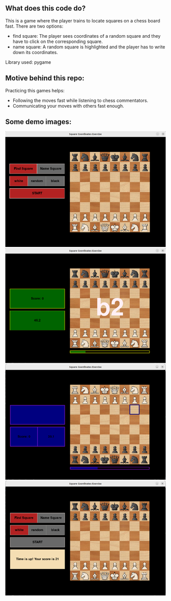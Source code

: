 ## What does this code do?
This is a game where the player trains to locate squares on a chess board fast. There are two options:
- find square: The player sees coordinates of a random square and they have to click on the corresponding square.
- name square: A random square is highlighted and the player has to write down its coordinates. </br>

Library used: pygame
## Motive behind this repo:
Practicing this games helps:
- Following the moves fast while listening to chess commentators.
- Communicating your moves with others fast enough.

## Some demo images:
![Main menu](demo_images/img_1.png)
![Find Square Game](demo_images/img_2_find_square.png)
![Name Square Game](demo_images/img_3_name_square.png)
![Score at the end of a game](demo_images/img_4_score.png)

 

